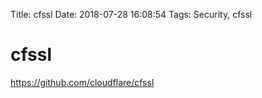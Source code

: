 Title: cfssl
Date: 2018-07-28 16:08:54
Tags: Security, cfssl



# cfssl

<https://github.com/cloudflare/cfssl>
